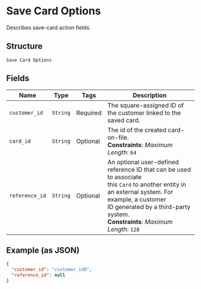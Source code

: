 
# Save Card Options

Describes save-card action fields.

## Structure

`Save Card Options`

## Fields

| Name | Type | Tags | Description |
|  --- | --- | --- | --- |
| `customer_id` | `String` | Required | The square-assigned ID of the customer linked to the saved card. |
| `card_id` | `String` | Optional | The id of the created card-on-file.<br>**Constraints**: *Maximum Length*: `64` |
| `reference_id` | `String` | Optional | An optional user-defined reference ID that can be used to associate<br>this `Card` to another entity in an external system. For example, a customer<br>ID generated by a third-party system.<br>**Constraints**: *Maximum Length*: `128` |

## Example (as JSON)

```json
{
  "customer_id": "customer_id8",
  "reference_id": null
}
```

